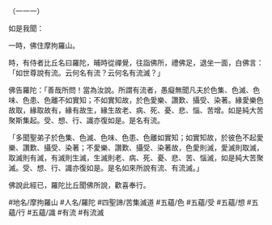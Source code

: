 （一一一）

如是我聞：

一時，佛住摩拘羅山。

時，有侍者比丘名曰羅陀，晡時從禪覺，往詣佛所，禮佛足，退坐一面，白佛言：「如世尊說有流。云何名有流？云何名有流滅？」

佛告羅陀：「善哉所問！當為汝說。所謂有流者，愚癡無聞凡夫於色集、色滅、色味、色患、色離不如實知；不如實知故，於色愛樂、讚歎、攝受、染著。緣愛樂色故取，緣取故有，緣有故生，緣生故老、病、死、憂、悲、惱、苦增。如是純大苦聚斯集起。受、想、行、識亦復如是。是名有流。

「多聞聖弟子於色集、色滅、色味、色患、色離如實知；如實知故，於彼色不起愛樂、讚歎、攝受、染著；不愛樂、讚歎、攝受、染著故，色愛則滅，愛滅則取滅，取滅則有滅，有滅則生滅，生滅則老、病、死、憂、悲、苦、惱滅，如是純大苦聚滅。受、想、行、識亦復如是。是名如來所說有流、有流滅。」

佛說此經已，羅陀比丘聞佛所說，歡喜奉行。

#地名/摩拘羅山
#人名/羅陀
#四聖諦/苦集滅道
#五蘊/色
#五蘊/受
#五蘊/想
#五蘊/行
#五蘊/識
#有流
#有流滅
